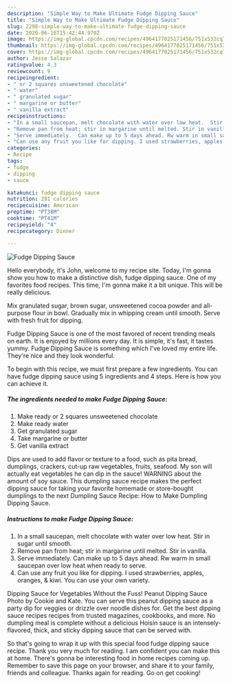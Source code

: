 ```yaml
---
description: "Simple Way to Make Ultimate Fudge Dipping Sauce"
title: "Simple Way to Make Ultimate Fudge Dipping Sauce"
slug: 2298-simple-way-to-make-ultimate-fudge-dipping-sauce
date: 2020-06-16T15:42:44.970Z
image: https://img-global.cpcdn.com/recipes/4964177025171456/751x532cq70/fudge-dipping-sauce-recipe-main-photo.jpg
thumbnail: https://img-global.cpcdn.com/recipes/4964177025171456/751x532cq70/fudge-dipping-sauce-recipe-main-photo.jpg
cover: https://img-global.cpcdn.com/recipes/4964177025171456/751x532cq70/fudge-dipping-sauce-recipe-main-photo.jpg
author: Jesse Salazar
ratingvalue: 4.3
reviewcount: 9
recipeingredient:
- " or 2 squares unsweetened chocolate"
- " water"
- " granulated sugar"
- " margarine or butter"
- " vanilla extract"
recipeinstructions:
- "In a small saucepan, melt chocolate with water over low heat.  Stir in sugar until smooth."
- "Remove pan from heat; stir in margarine until melted. Stir in vanilla."
- "Serve immediately.  Can make up to 5 days ahead. Rw warm in small saucepan over low heat when ready to serve."
- "Can use any fruit you like for dipping. I used strawberries, apples, oranges, &amp; kiwi.  You can use your own variety."
categories:
- Recipe
tags:
- fudge
- dipping
- sauce

katakunci: fudge dipping sauce 
nutrition: 281 calories
recipecuisine: American
preptime: "PT38M"
cooktime: "PT41M"
recipeyield: "4"
recipecategory: Dinner

---
```



![Fudge Dipping Sauce](https://img-global.cpcdn.com/recipes/4964177025171456/751x532cq70/fudge-dipping-sauce-recipe-main-photo.jpg)

Hello everybody, it's John, welcome to my recipe site. Today, I'm gonna show you how to make a distinctive dish, fudge dipping sauce. One of my favorites food recipes. This time, I'm gonna make it a bit unique. This will be really delicious.

Mix granulated sugar, brown sugar, unsweetened cocoa powder and all-purpose flour in bowl. Gradually mix in whipping cream until smooth. Serve with fresh fruit for dipping.

Fudge Dipping Sauce is one of the most favored of recent trending meals on earth. It is enjoyed by millions every day. It is simple, it's fast, it tastes yummy. Fudge Dipping Sauce is something which I've loved my entire life. They're nice and they look wonderful.


To begin with this recipe, we must first prepare a few ingredients. You can have fudge dipping sauce using 5 ingredients and 4 steps. Here is how you can achieve it.

<!--inarticleads1-->

##### The ingredients needed to make Fudge Dipping Sauce:

1. Make ready  or 2 squares unsweetened chocolate
1. Make ready  water
1. Get  granulated sugar
1. Take  margarine or butter
1. Get  vanilla extract


Dips are used to add flavor or texture to a food, such as pita bread, dumplings, crackers, cut-up raw vegetables, fruits, seafood. My son will actually eat vegetables he can dip in the sauce! WARNING about the amount of soy sauce. This dumpling sauce recipe makes the perfect dipping sauce for taking your favorite homemade or store-bought dumplings to the next Dumpling Sauce Recipe: How to Make Dumpling Dipping Sauce. 

<!--inarticleads2-->

##### Instructions to make Fudge Dipping Sauce:

1. In a small saucepan, melt chocolate with water over low heat.  Stir in sugar until smooth.
1. Remove pan from heat; stir in margarine until melted. Stir in vanilla.
1. Serve immediately.  Can make up to 5 days ahead. Rw warm in small saucepan over low heat when ready to serve.
1. Can use any fruit you like for dipping. I used strawberries, apples, oranges, &amp; kiwi.  You can use your own variety.


Dipping Sauce for Vegetables Without the Fuss! Peanut Dipping Sauce Photo by Cookie and Kate. You can serve this peanut dipping sauce as a party dip for veggies or drizzle over noodle dishes for. Get the best dipping sauce recipes recipes from trusted magazines, cookbooks, and more. No dumpling meal is complete without a delicious Hoisin sauce is an intensely-flavored, thick, and sticky dipping sauce that can be served with. 

So that's going to wrap it up with this special food fudge dipping sauce recipe. Thank you very much for reading. I am confident you can make this at home. There's gonna be interesting food in home recipes coming up. Remember to save this page on your browser, and share it to your family, friends and colleague. Thanks again for reading. Go on get cooking!
